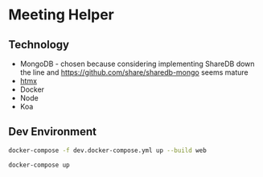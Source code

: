 # Meeting Helper

## Technology

* MongoDB - chosen because considering implementing ShareDB down the line and https://github.com/share/sharedb-mongo seems mature
* [htmx](https://htmx.org/)
* Docker
* Node
* Koa

## Dev Environment

``` sh
docker-compose -f dev.docker-compose.yml up --build web
```

``` sh
docker-compose up
```
